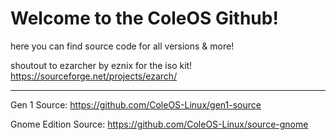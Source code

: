 # Welcome to the ColeOS Github! 

here you can find source code for all versions & more!

shoutout to ezarcher by eznix for the iso kit! https://sourceforge.net/projects/ezarch/

---

Gen 1 Source: https://github.com/ColeOS-Linux/gen1-source 

Gnome Edition Source: https://github.com/ColeOS-Linux/source-gnome

